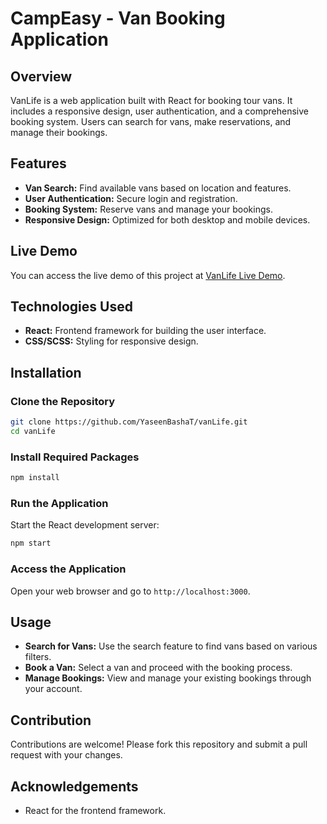 # CampEasy - Van Booking Application

## Overview
VanLife is a web application built with React for booking tour vans. It includes a responsive design, user authentication, and a comprehensive booking system. Users can search for vans, make reservations, and manage their bookings.

## Features
- **Van Search:** Find available vans based on location and features.
- **User Authentication:** Secure login and registration.
- **Booking System:** Reserve vans and manage your bookings.
- **Responsive Design:** Optimized for both desktop and mobile devices.

## Live Demo
You can access the live demo of this project at [VanLife Live Demo](vanvoyage3.netlify.app).

## Technologies Used
- **React:** Frontend framework for building the user interface.
- **CSS/SCSS:** Styling for responsive design.

## Installation

### Clone the Repository
```bash
git clone https://github.com/YaseenBashaT/vanLife.git
cd vanLife
```

### Install Required Packages
```bash
npm install
```

### Run the Application
Start the React development server:
```bash
npm start
```

### Access the Application
Open your web browser and go to `http://localhost:3000`.

## Usage
- **Search for Vans:** Use the search feature to find vans based on various filters.
- **Book a Van:** Select a van and proceed with the booking process.
- **Manage Bookings:** View and manage your existing bookings through your account.

## Contribution
Contributions are welcome! Please fork this repository and submit a pull request with your changes.

## Acknowledgements
- React for the frontend framework.
